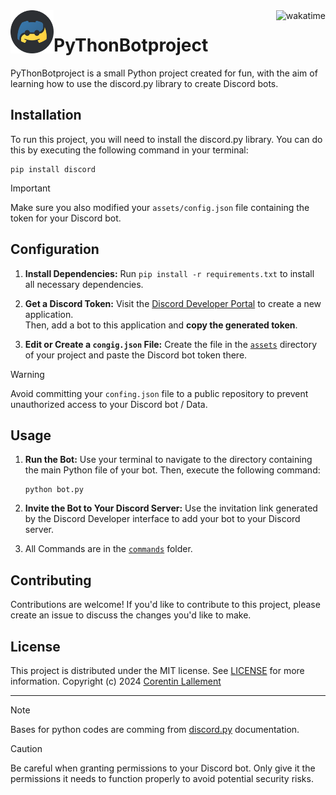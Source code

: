 <a href="https://wakatime.com/badge/user/579bed4b-39bc-4178-85cd-cca984453d63/project/dd8e59b0-cfad-48a8-a0f0-c1341fad7612">
   <img align="right" src="https://wakatime.com/badge/user/579bed4b-39bc-4178-85cd-cca984453d63/project/dd8e59b0-cfad-48a8-a0f0-c1341fad7612.svg" alt="wakatime">
</a>
<img align="left" src="assets/images/BotPy.png" width="69em">

# PyThonBotproject

PyThonBotproject is a small Python project created for fun, with the aim of learning how to use the discord.py library to create Discord bots.

## Installation

To run this project, you will need to install the discord.py library. You can do this by executing the following command in your terminal:
```
pip install discord
```

> [!IMPORTANT]
> Make sure you also modified your `assets/config.json` file containing the token for your Discord bot.

## Configuration

1. **Install Dependencies:** Run `pip install -r requirements.txt` to install all necessary dependencies.

2. **Get a Discord Token:** Visit the [Discord Developer Portal](https://discord.com/developers/applications) to create a new application.
<br>Then, add a bot to this application and **copy the generated token**.
   
3. **Edit or Create a `congig.json` File:** Create the file in the [`assets`](assets) directory of your project and paste the Discord bot token there.
> [!WARNING]
> Avoid committing your `confing.json` file to a public repository to prevent unauthorized access to your Discord bot / Data.

## Usage

1. **Run the Bot:** Use your terminal to navigate to the directory containing the main Python file of your bot. Then, execute the following command:
    ```
    python bot.py
    ```

2. **Invite the Bot to Your Discord Server:** Use the invitation link generated by the Discord Developer interface to add your bot to your Discord server.

3. All Commands are in the [`commands`](commands) folder.

## Contributing

Contributions are welcome! If you'd like to contribute to this project, please create an issue to discuss the changes you'd like to make.

## License

This project is distributed under the MIT license. See [LICENSE](LICENSE) for more information.
Copyright (c) 2024 [Corentin Lallement](https://github.com/CorentinL5)

---

> [!NOTE]
> Bases for python codes are comming from [discord.py](https://discordpy.readthedocs.io/en/stable/index.html) documentation.

> [!CAUTION]
> Be careful when granting permissions to your Discord bot. Only give it the permissions it needs to function properly to avoid potential security risks.
